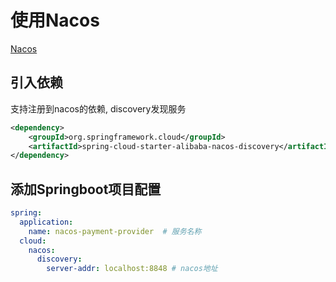 # 使用Nacos

[Nacos](Nacos.md)

## 引入依赖

支持注册到nacos的依赖, discovery发现服务

```xml
<dependency>
    <groupId>org.springframework.cloud</groupId>
    <artifactId>spring-cloud-starter-alibaba-nacos-discovery</artifactId>
</dependency>
```

## 添加Springboot项目配置

```yml
spring:
  application:
    name: nacos-payment-provider  # 服务名称
  cloud:
    nacos:
      discovery:
        server-addr: localhost:8848 # nacos地址
```
